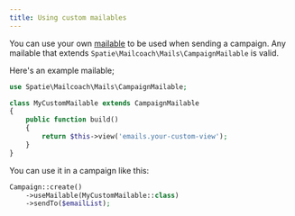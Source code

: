 ```yaml
---
title: Using custom mailables
---
```


You can use your own [mailable](https://laravel.com/docs/v2/master/mail#writing-mailables) to be used when sending a campaign. Any mailable that extends `Spatie\Mailcoach\Mails\CampaignMailable` is valid.

Here's an example mailable;

```php
use Spatie\Mailcoach\Mails\CampaignMailable;

class MyCustomMailable extends CampaignMailable
{
    public function build()
    {
        return $this->view('emails.your-custom-view');
    }
}
```

You can use it in a campaign like this:

```php
Campaign::create()
    ->useMailable(MyCustomMailable::class)
    ->sendTo($emailList);
```

